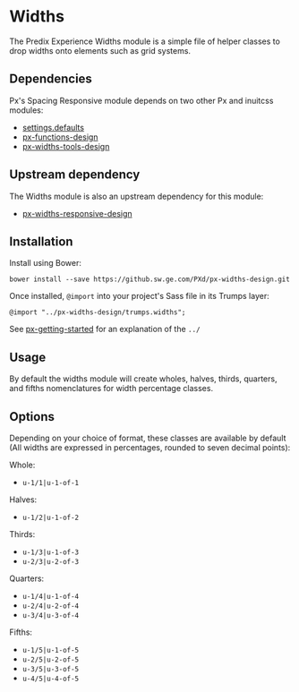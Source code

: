 # Widths

The Predix Experience Widths module is a simple file of helper classes to drop widths onto elements such as grid systems.

## Dependencies

Px's Spacing Responsive module depends on two other Px and inuitcss modules:

* [settings.defaults](https://github.com/inuitcss/settings.defaults)
* [px-functions-design](https://github.sw.ge.com/PXd/px-functions-design)
* [px-widths-tools-design](https://github.sw.ge.com/PXd/px-widths-tools-design)

## Upstream dependency

The Widths module is also an upstream dependency for this module:

* [px-widths-responsive-design](https://github.sw.ge.com/PXd/px-widths-responsive-design)

## Installation

Install using Bower:

    bower install --save https://github.sw.ge.com/PXd/px-widths-design.git

Once installed, `@import` into your project's Sass file in its Trumps layer:

    @import "../px-widths-design/trumps.widths";

See [px-getting-started](https://github.sw.ge.com/PXd/px-getting-started#a-note-about-relative-import-paths) for an explanation of the `../`

## Usage

By default the widths module will create wholes, halves, thirds, quarters, and fifths nomenclatures for width percentage classes.

## Options

Depending on your choice of format, these classes are available by default (All widths are expressed in percentages, rounded to seven decimal points):

Whole:

* `u-1/1|u-1-of-1`

Halves:

* `u-1/2|u-1-of-2`

Thirds:

* `u-1/3|u-1-of-3`
* `u-2/3|u-2-of-3`

Quarters:

* `u-1/4|u-1-of-4`
* `u-2/4|u-2-of-4`
* `u-3/4|u-3-of-4`

Fifths:

* `u-1/5|u-1-of-5`
* `u-2/5|u-2-of-5`
* `u-3/5|u-3-of-5`
* `u-4/5|u-4-of-5`
